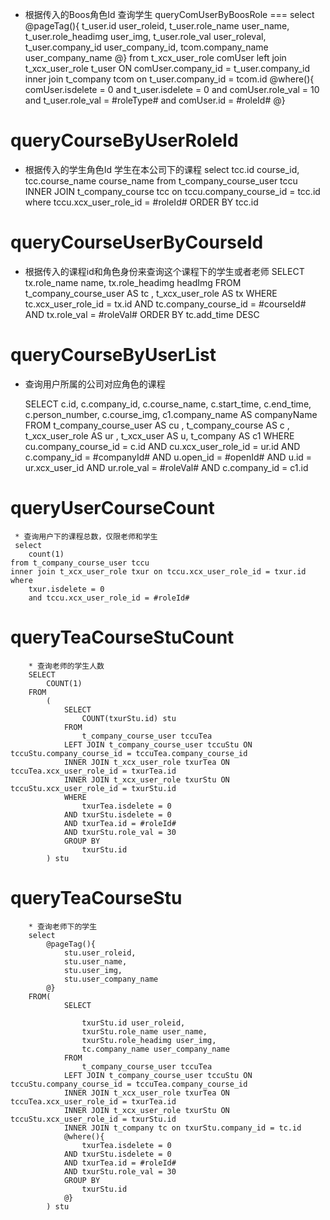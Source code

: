 * 根据传入的Boos角色Id 查询学生
queryComUserByBoosRole
===
select 
	@pageTag(){
		t_user.id user_roleid,
		t_user.role_name user_name,
		t_user.role_headimg user_img,
		t_user.role_val user_roleval,
		t_user.company_id user_company_id,
		tcom.company_name user_company_name
	@}
from t_xcx_user_role comUser
left join t_xcx_user_role t_user ON comUser.company_id = t_user.company_id
inner join t_company tcom on t_user.company_id = tcom.id
	@where(){
		comUser.isdelete = 0
	and t_user.isdelete = 0
	and comUser.role_val = 10
	and t_user.role_val = #roleType#
	and comUser.id = #roleId#
	@} 
	
	

queryCourseByUserRoleId
===
* 根据传入的学生角色Id 学生在本公司下的课程
select
	tcc.id course_id,
	tcc.course_name course_name
from t_company_course_user tccu
INNER JOIN t_company_course tcc on tccu.company_course_id = tcc.id
where tccu.xcx_user_role_id = #roleId#
ORDER BY tcc.id



queryCourseUserByCourseId
===
* 根据传入的课程id和角色身份来查询这个课程下的学生或者老师
	SELECT
		tx.role_name name,
		tx.role_headimg headImg
		FROM
		t_company_course_user AS tc ,
		t_xcx_user_role AS tx
		WHERE
		tc.xcx_user_role_id = tx.id AND
		tc.company_course_id = #courseId# AND
		tx.role_val = #roleVal#
		ORDER BY
		tc.add_time DESC	

queryCourseByUserList
===
* 查询用户所属的公司对应角色的课程

	SELECT
	c.id,
	c.company_id,
	c.course_name,
	c.start_time,
	c.end_time,
	c.person_number,
	c.course_img,
	c1.company_name AS companyName
	FROM
	t_company_course_user AS cu ,
	t_company_course AS c ,
	t_xcx_user_role AS ur ,
	t_xcx_user AS u,
	t_company AS c1
	WHERE
	cu.company_course_id = c.id AND
	cu.xcx_user_role_id = ur.id AND
	c.company_id = #companyId# AND
	u.open_id = #openId# AND
	u.id = ur.xcx_user_id AND
	ur.role_val = #roleVal# AND
	c.company_id = c1.id

queryUserCourseCount
===
	 * 查询用户下的课程总数，仅限老师和学生
	 select 
		count(1)
	from t_company_course_user tccu
	inner join t_xcx_user_role txur on tccu.xcx_user_role_id = txur.id
	where 
		txur.isdelete = 0
		and tccu.xcx_user_role_id = #roleId#
		
		
		
queryTeaCourseStuCount
===
		* 查询老师的学生人数
		SELECT
			COUNT(1)
		FROM
			(
				SELECT
					COUNT(txurStu.id) stu
				FROM
					t_company_course_user tccuTea
				LEFT JOIN t_company_course_user tccuStu ON tccuStu.company_course_id = tccuTea.company_course_id
				INNER JOIN t_xcx_user_role txurTea ON tccuTea.xcx_user_role_id = txurTea.id
				INNER JOIN t_xcx_user_role txurStu ON tccuStu.xcx_user_role_id = txurStu.id
				WHERE
					txurTea.isdelete = 0
				AND txurStu.isdelete = 0
				AND txurTea.id = #roleId#
				AND txurStu.role_val = 30
				GROUP BY
					txurStu.id
			) stu
			
			
			
queryTeaCourseStu
===
		* 查询老师下的学生
		select 
			@pageTag(){
				stu.user_roleid,
				stu.user_name,
				stu.user_img,
				stu.user_company_name
			@}
		FROM(
				SELECT
				
					txurStu.id user_roleid,
					txurStu.role_name user_name,
					txurStu.role_headimg user_img,
					tc.company_name user_company_name
				FROM
					t_company_course_user tccuTea
				LEFT JOIN t_company_course_user tccuStu ON tccuStu.company_course_id = tccuTea.company_course_id
				INNER JOIN t_xcx_user_role txurTea ON tccuTea.xcx_user_role_id = txurTea.id
				INNER JOIN t_xcx_user_role txurStu ON tccuStu.xcx_user_role_id = txurStu.id
				INNER JOIN t_company tc on txurStu.company_id = tc.id 
				@where(){
					txurTea.isdelete = 0
				AND txurStu.isdelete = 0
				AND txurTea.id = #roleId#
				AND txurStu.role_val = 30
				GROUP BY
					txurStu.id
				@} 
			) stu